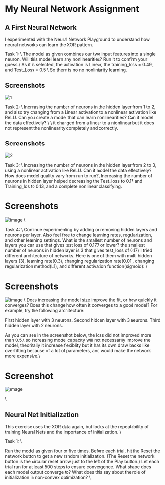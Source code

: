 # My Neural Network Assignment

## A First Neural Network

I experimented with the Neural Network Playground to understand how neural networks can learn the XOR pattern.

Task 1: \\
The model as given combines our two input features into a single neuron.
Will this model learn any nonlinearities? Run it to confirm your guess.\\
As it is selected, the activation is Linear, the training_loss = 0.49, and Test_Loss = 0.5 \\ So there is no no nonliniarity learning.
## Screenshots
![1](https://github.com/zhenhad/HW2_-Problem3_NetworkPlayground-/assets/39483728/5132ecba-c11b-4a9c-8c8f-47e285a3be6b)

Task 2: \\ 
Increasing the number of neurons in the hidden layer from 1 to 2, and also try changing from a Linear activation to a nonlinear activation like ReLU. Can you create a model that can learn nonlinearities? Can it model the data effectively? \\
\\
it changed from a linear to a nionlinear but it does not represent the nonlinearity completely and correctly.
## Screenshots
![2](https://github.com/zhenhad/HW2_-Problem3_NetworkPlayground-/assets/39483728/534c927e-347c-4d08-b79c-fa1634be88fd)

Task 3: \\ 
Increasing the number of neurons in the hidden layer from 2 to 3, using a nonlinear activation like ReLU. Can it model the data effectively? How does model quality vary from run to run?\\
Increasing the number of neurons in hidden layer helped decreasing the Test_loss to 0.17 and Training_los to 0.13, and a complete nonlinear classifying.
# Screenshots
![image](https://github.com/zhenhad/HW2_-Problem3_NetworkPlayground-/assets/39483728/db396d6a-1e41-47ba-89b8-67119c3620ff)
\\

Task 4: \\
Continue experimenting by adding or removing hidden layers and neurons per layer. Also feel free to change learning rates, regularization, and other learning settings. What is the smallest number of neurons and layers you can use that gives test loss of 0.177 or lower?
the smallest number of neurons in hidden layer is 3 that gives test_loss of 0.17\\
I tried different architecture of networks. Here is one of them with multi hidden layers (3), learning rate(0.3), changing regularization rate(0.01), changing regularization method(L1), and different activation function(sigmoid): \\
# Screenshots
![image](https://github.com/zhenhad/HW2_-Problem3_NetworkPlayground-/assets/39483728/28d5c492-7706-4de3-bfb9-fddc56db67aa)
\\
Does increasing the model size improve the fit, or how quickly it converges? Does this change how often it converges to a good model? For example, try the following architecture:

First hidden layer with 3 neurons.
Second hidden layer with 3 neurons.
Third hidden layer with 2 neurons.

As you can see in the screenshot below, the loss did not improved more than 0.5.\\
so increasing model capacity will not necessarily improve the model, theoritally it increase flexiblity but it has its own draw backs like overfitting because of a lot of parameters, and would make the network more expensive.\\
# Screenshot
![image](https://github.com/zhenhad/HW2_-Problem3_NetworkPlayground-/assets/39483728/62b75cda-44ee-4bd8-935a-f8ec157aa696)

\\
## Neural Net Initialization

This exercise uses the XOR data again, but looks at the repeatability of training Neural Nets and the importance of initialization.
\\

Task 1: \\

Run the model as given four or five times. Before each trial, hit the Reset the network button to get a new random initialization. (The Reset the network button is the circular reset arrow just to the left of the Play button.) Let each trial run for at least 500 steps to ensure convergence. What shape does each model output converge to? What does this say about the role of initialization in non-convex optimization?
\\


